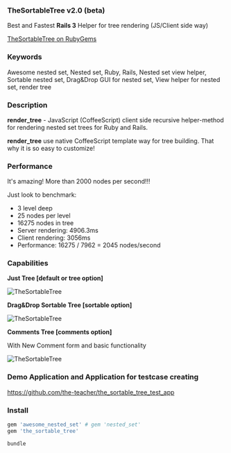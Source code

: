 ### TheSortableTree v2.0 (beta)

Best and Fastest **Rails 3** Helper for tree rendering (JS/Client side way)

[TheSortableTree on RubyGems](http://rubygems.org/gems/the_sortable_tree)

### Keywords

Awesome nested set, Nested set, Ruby, Rails, Nested set view helper, Sortable nested set, Drag&Drop GUI for nested set, View helper for nested set, render tree

### Description

**render_tree** - JavaScript (CoffeeScript) client side recursive helper-method for rendering nested set trees for Ruby and Rails.

**render_tree** use native CoffeeScript template way for tree building. That why it is so easy to customize!

### Performance

It's amazing! More than 2000 nodes per second!!!

Just look to benchmark:

* 3 level deep
* 25 nodes per level
* 16275 nodes in tree
* Server rendering: 4906.3ms
* Client rendering: 3056ms
* Performance: 16275 / 7962 = 2045 nodes/second

### Capabilities

**Just Tree [default or tree option]**

![TheSortableTree](https://github.com/the-teacher/the_sortable_tree/raw/master/pic_min.jpg)

**Drag&Drop Sortable Tree [sortable option]**

![TheSortableTree](https://github.com/the-teacher/the_sortable_tree/raw/master/pic.jpg)

**Comments Tree [__comments__ option]**

With New Comment form and basic functionality

![TheSortableTree](https://github.com/the-teacher/the_sortable_tree/raw/dev/comments.gif)

### Demo Application and Application for testcase creating

https://github.com/the-teacher/the_sortable_tree_test_app

### Install

```ruby
gem 'awesome_nested_set' # gem 'nested_set'
gem 'the_sortable_tree'
```

```ruby
bundle
```